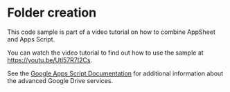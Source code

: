 # Folder creation

This code sample is part of a video tutorial on how to combine AppSheet and Apps Script.

You can watch the video tutorial to find out how to use the sample at https://youtu.be/Utl57R7I2Cs.

See the [Google Apps Script Documentation](https://developers.google.com/apps-script/advanced/drive) for additional information about the advanced Google Drive services.